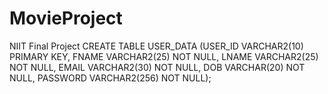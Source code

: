 # MovieProject
NIIT Final Project
CREATE TABLE USER_DATA (USER_ID VARCHAR2(10) PRIMARY KEY, FNAME VARCHAR2(25) NOT NULL, LNAME VARCHAR2(25) NOT NULL, EMAIL VARCHAR2(30) NOT NULL, DOB VARCHAR(20) NOT NULL, PASSWORD VARCHAR2(256) NOT NULL);
